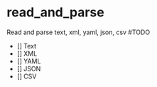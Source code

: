 # read_and_parse
Read and parse text, xml, yaml, json, csv
#TODO
- [] Text
- [] XML
- [] YAML
- [] JSON
- [] CSV
